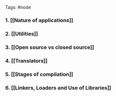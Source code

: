 Tags: #node 
### 1. [[Nature of applications]]

### 2. [[Utilities]]

### 3. [[Open source vs closed source]]

### 4. [[Translators]]

### 5. [[Stages of compilation]]

### 6. [[Linkers, Loaders and Use of Libraries]]
